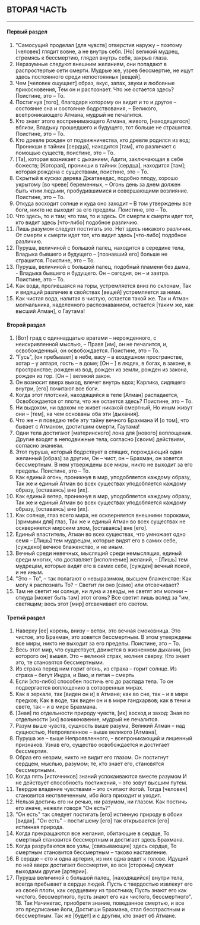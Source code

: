 ## ВТОРАЯ ЧАСТЬ 

---
#### Первый раздел
1. "Самосущий проделал [для чувств] отверстия наружу – поэтому [человек] глядит вовне, а не внутрь себя.
[Но] великий мудрец, стремясь к бессмертию, глядел внутрь себя, закрыв глаза.
2. Неразумные следуют внешним желаниям, они попадают в распростертые сети смерти.
Мудрые же, узрев бессмертие, не ищут здесь постоянного среди непостоянных [вещей].
3. Чем [человек ощущает] образ, вкус, запах, звуки и любовные прикосновения,
Тем он и распознает. Что же остается здесь? Поистине, это – То.
4. Постигнув [того], благодаря которому он видит и то и другое – состояние сна и состояние бодрствования, –
Великого, всепроникающего Атмана, мудрый не печалится.
5. Кто знает этого воспринимающего Атмана, живого, [находящегося] вблизи,
Владыку прошедшего и будущего, тот больше не страшится. Поистине, это – То.
6. Кто древле рожден от подвижничества, кто древле родился из вод;
Проникши в тайник [сердца], находится [там], кто различает с помощью существ, поистине, это – То.
7. [Та], которая возникает с дыханием, Адити, заключающая в себе божеств;
[Которая], проникши в тайник [сердца], находится [там]; которая рождена с существами, поистине, это – То.
8. Скрытый в кусках дерева Джатаведас, подобно плоду, хорошо укрытому [во чреве] беременных, –
Огонь день за днем должен быть чтим людьми, пробудившимися и совершающими возлияние. Поистине, это – То.
9. Откуда восходит солнце и куда оно заходит –
В том утверждены все боги, никто не выходит за его пределы. Поистине, это – То.
10. Что здесь, то и там; что там, то и здесь.
От смерти к смерти идет тот, кто видит здесь [что-либо] подобное различию.
11. Лишь разумом следует постигать это. Нет здесь никакого различия.
От смерти к смерти идет тот, кто видит здесь [что-либо] подобное различию.
12. Пуруша, величиной с большой палец, находится в середине тела,
Владыка бывшего и будущего – [познавший его] больше не страшится. Поистине, это – То.
13. Пуруша, величиной с большой палец, подобный пламени без дыма, -
Владыка бывшего и будущего. Он – сегодня, он – и завтра. Поистине, это – То.
14. Как вода, пролившаяся на горы, устремляется вниз по склонам,
Так и видящий различие в свойствах [вещей] устремляется за ними.
15. Как чистая вода, налитая в чистую, остается такой же. Так и Атман молчальника, наделенного распознаванием, остается [таким же, как высший Атман], о Гаутама!

#### Второй раздел
1. [Вот] град с одиннадцатью вратами – нерожденного, с неискривленной мыслью, – Правя [им], он не печалится, и, освобожденный, он освобождается. Поистине, это – То.
2. "Гусь", [он пребывает] в небе, васу – в воздушном пространстве, хотар – у алтаря, гость – в доме;
[Он – ] в людях, в богах, в законе, в пространстве; рожден из вод, рожден из земли, рожден из закона, рожден из гор. [Он – ] великий закон.
3. Он возносит вверх выход, влечет внутрь вдох; Карлика, сидящего внутри, [его] почитают все боги.
4. Когда этот плотский, находящийся в теле [Атман] распадается, Освобождается от плоти, что же остается здесь? Поистине, это – То.
5. Ни выдохом, ни вдохом не живет никакой смертный,
Но иным живут они – [тем], на чем основаны оба эти [дыхания].
6. Что же – я поведаю тебе эту тайну вечного Брахмана
И [о том], что бывает с Атманом, достигшим смерти, Гаутама!
7. Одни тела достигают [материнского] лона для [нового] воплощения.
Другие входят в неподвижные тела, согласно [своим] действиям, согласно знаниям.
8. Этот пуруша, который бодрствует в спящих, порождающий один желанный [образ] за другим, Он – чист, он – Брахман, он зовется бессмертным.
В нем утверждены все миры, никто не выходит за его пределы. Поистине, это – То.
9. Как единый огонь, проникнув в мир, уподобляется каждому образу,
Так же и единый Атман во всех существах уподобляется каждому образу, [оставаясь] вне [их].
10. Как единый ветер, проникнув в мир, уподобляется каждому образу,
Так же и единый Атман во всех существах уподобляется каждому образу, [оставаясь] вне [их].
11. Как солнце, глаз всего мира, не оскверняется внешними пороками, [зримыми для] глаз,
Так же и единый Атман во всех существах не оскверняется мирским злом, [оставаясь] вне [его].
12. Единый властитель, Атман во всех существах, что умножает одно семя –
[Лишь] тем мудрецам, которые видят его в самих себе, [суждено] вечное блаженство, и не иным.
13. Вечный среди невечных, мыслящий среди немыслящих, единый среди многих, что доставляет [исполнение] желаний, –
[Лишь] тем мудрецам, которые видят его в самих себе, [сужден] вечный покой, и не иным.
14. "Это – То", – так полагают о невыразимом, высшем блаженстве:
Как могу я распознать То? – Светит ли оно [само] или отсвечивает?
15. Там не светит ни солнце, ни луна и звезды, не светят эти молнии – откуда [может быть там] этот огонь?
Все светит лишь вслед за "им, светящим; весь этот [мир] отсвечивает его светом.

#### Третий раздел
1. Наверху [ее] корень, внизу – ветви, это вечная смоковница.
Это чистое, это Брахман, это зовется бессмертным.
В этом утверждены все миры, никто не выходит за его пределы. Поистине, это – То.
2. Весь этот мир, что существует, движется в жизненном дыхании, [из которого он] вышел. Это – великий страх, молния сверху. Кто знает это, те становятся бессмертными.
3. Из страха перед ним горит огонь, из страха – горит солнце. Из страха – бегут Индра, и Ваю, и пятая – смерть
4. Если [кто-либо] способен постичь его до распада тела. То он подвергается воплощению в сотворенных мирах.
5. Как в зеркале, так [виден он и] в Атмане; как во сне, так – и в мире предков;
Как в воде, так виден он и в мире гандхарвов; как в тени и свете, так – и в мире Брахмана.
6. [Зная] по отдельности природу чувств, [их] восход и заход: Зная по отдельности [их] возникновение, мудрый не печалится.
7. Разум выше чувств, сущность выше разума,
Великий Атман – над сущностью, Непроявленное – выше великого [Атмана],
8. Пуруша же – выше Непроявленного, – всепроникающий и лишенный признаков. Узнав его, существо освобождается и достигает бессмертия.
9. Образ его незрим, никто не видит его глазом.
Он постигнут сердцем, мыслью, разумом; те, кто знает его, становятся бессмертными.
10. Когда пять [источников] знаний успокаиваются вместе разумом И не действует способность постижения, – это зовут высшим путем.
11. Твердое владение чувствами – это считают йогой.
Тогда [человек] становится неотвлеченным, ибо йога приходит и уходит.
12. Нельзя достичь его ни речью, ни разумом, ни глазом.
Как постичь его иначе, нежели говоря "Он есть?"
13. "Он есть" так следует постигать [его] истинную природу в обоих [видах].
"Он есть" – постигшему [его] так открывается [его] истинная природа.
14. Когда прекращаются все желания, обитающие в сердце,
То смертный становится бессмертным и достигает здесь Брахмана.
15. Когда разрубаются все узлы, [связывающие] здесь сердце,
То смертным становится бессмертным – таково наставление.
16. В сердце – сто и одна артерия, из них одна ведет к голове.
Идущий по ней вверх достигает бессмертия, во все [стороны] служат выходами другие [артерии].
17. Пуруша величиной с большой палец, [находящийся] внутри тела, всегда пребывает в сердце людей.
Пусть с твердостью извлекут его из своей плоти, как сердцевину из тростника;
Пусть знают его как чистого, бессмертного, пусть знают его как чистого, бессмертного". 18. Так Начикетас, приобретя знание, поведанное смертью, и все это предписание йоги,
Достигши Брахмана, стал бесстрастным и бессмертным. Так же [будет] и с другим, кто знает об Атмане.
